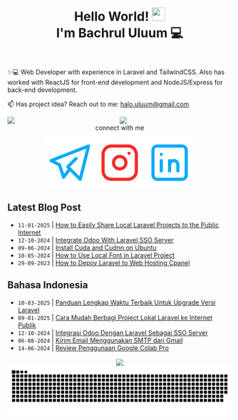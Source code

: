 
<h1 align="center">Hello World! <img src="https://raw.githubusercontent.com/MartinHeinz/MartinHeinz/master/wave.gif" height="30px" width="30px">
  <br> I'm Bachrul Uluum 💻</h1>
<br>

✨💻 Web Developer with experience in Laravel and TailwindCSS. Also has worked with ReactJS for front-end
development and NodeJS/Express for back-end development.


📫 Has project idea? Reach out to me:  halo.uluum@gmail.com

<div align="center">


[<img align="right" width="50%" src="https://github-readme-stats.vercel.app/api?username=uluumbch&theme=transparent&show_icons=true">](https://metrics.lecoq.io/uluumbch)
 
 [<img align="right" width="50%" src="https://github-readme-stats.vercel.app/api/top-langs/?username=uluumbch&layout=compact&theme=transparent">](https://metrics.lecoq.io/uluumbch)
  




connect with me


  [![uluumbch](./icons/telegram.svg)](https://t.me/uluumbch)[![uluumbch](./icons/instagram.svg)](https://instagram.com/uluumbch)[![Bachrul Uluum](./icons/linkedin.svg)](https://www.linkedin.com/in/bachrul-uluum/)

</div>

## Latest Blog Post

<!-- BLOG-POST-LIST-EN:START -->
- `11-01-2025` | [How to Easily Share Local Laravel Projects to the Public Internet](https://www.uluumbch.my.id/en/p/how-to-easily-share-local-laravel-projects-to-the-public-internet/)  
- `12-10-2024` | [Integrate Odoo With Laravel SSO Server](https://www.uluumbch.my.id/en/p/integrate-odoo-with-laravel-sso-server/)  
- `09-06-2024` | [Install Cuda and Cudnn on Ubuntu](https://www.uluumbch.my.id/en/p/install-cuda-and-cudnn-on-ubuntu/)  
- `10-05-2024` | [How to Use Local Font in Laravel Project](https://www.uluumbch.my.id/en/p/how-to-use-local-font-in-laravel-project/)  
- `29-09-2023` | [How to Depoy Laravel to Web Hosting Cpanel](https://www.uluumbch.my.id/en/p/how-to-deploy-laravel-to-web-hosting-cpanel/)  

<!-- BLOG-POST-LIST-EN:END -->

## Bahasa Indonesia

<!-- BLOG-POST-LIST:START -->
- `10-03-2025` | [Panduan Lengkap Waktu Terbaik Untuk Upgrade Versi Laravel](https://www.uluumbch.my.id/p/panduan-lengkap-waktu-terbaik-untuk-upgrade-versi-laravel/)  
- `09-01-2025` | [Cara Mudah Berbagi Project Lokal Laravel ke Internet Publik](https://www.uluumbch.my.id/p/cara-mudah-berbagi-project-lokal-laravel-ke-internet-publik/)  
- `12-10-2024` | [Integrasi Odoo Dengan Laravel Sebagai SSO Server](https://www.uluumbch.my.id/p/integrasi-odoo-dengan-laravel-sebagai-sso-server/)  
- `06-08-2024` | [Kirim Email Menggunakan SMTP dari Gmail](https://www.uluumbch.my.id/p/kirim-email-menggunakan-smtp-dari-gmail/)  
- `14-06-2024` | [Review Penggunaan Google Colab Pro](https://www.uluumbch.my.id/p/review-penggunaan-google-colab-pro/)  

<!-- BLOG-POST-LIST:END -->
<div align="center">
<img align="center" src="https://github-readme-streak-stats.herokuapp.com?user=uluumbch&theme=github-dark-blue&border_radius=4.9&mode=weekly&card_width=1000">


<picture>
  <source media="(prefers-color-scheme: dark)" srcset="https://raw.githubusercontent.com/uluumbch/uluumbch/output/github-snake-dark.svg" />
  <source media="(prefers-color-scheme: light)" srcset="https://raw.githubusercontent.com/uluumbch/uluumbch/output/github-snake.svg" />
  <img alt="github-snake" src="https://raw.githubusercontent.com/uluumbch/uluumbch/output/github-snake.svg" />
</picture>
</div>

<!---
uluumbch/uluumbch is a ✨ special ✨ repository because its `README.md` (this file) appears on your GitHub profile.
You can click the Preview link to take a look at your changes.
--->
